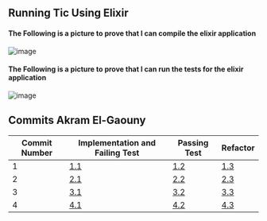 ## Running Tic Using Elixir

#### The Following is a picture to prove that I can compile the elixir application
![image](https://user-images.githubusercontent.com/64698780/121091482-0bc06480-c7b8-11eb-8656-e87c735b4c30.png)

#### The Following is a picture to prove that I can run the tests for the elixir application
![image](https://user-images.githubusercontent.com/64698780/121091520-1c70da80-c7b8-11eb-9880-f3e726aeb0f9.png)

## Commits Akram El-Gaouny

| Commit Number | Implementation and Failing Test | Passing Test | Refactor|
| --------------| --------------------------------| -------------| --------|
| 1             | [1.1](https://www.google.com)    | [1.2](https://www.google.com) | [1.3](https://www.google.com) | 
| 2 | [2.1](https://www.google.com)| [2.2](https://www.google.com) | [2.3](https://www.google.com) | 
| 3 | [3.1](https://www.google.com)| [3.2](https://www.google.com) | [3.3](https://www.google.com) | 
| 4 | [4.1](https://www.google.com)| [4.2](https://www.google.com) | [4.3](https://www.google.com) | 

